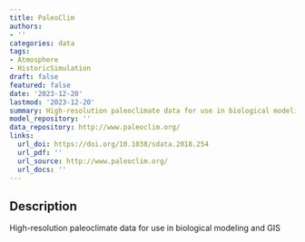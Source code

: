 ```yaml
---
title: PaleoClim
authors:
- ''
categories: data
tags:
- Atmosphere
- HistoricSimulation
draft: false
featured: false
date: '2023-12-20'
lastmod: '2023-12-20'
summary: High-resolution paleoclimate data for use in biological modeling and GIS
model_repository: ''
data_repository: http://www.paleoclim.org/
links:
  url_doi: https://doi.org/10.1038/sdata.2018.254
  url_pdf: ''
  url_source: http://www.paleoclim.org/
  url_docs: ''
---
```


## Description

High-resolution paleoclimate data for use in biological modeling and GIS


